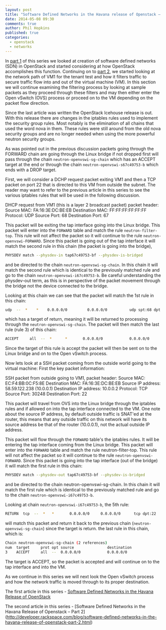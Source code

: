 ```yaml
---
layout: post
title: "Software Defined Networks in the Havana release of Openstack – Part 3"
date: 2014-05-08 09:30
comments: true
author: Phil Hopkins
published: true
categories:
  - openstack
  - networks
---
```


In [part 1](http://developer.rackspace.com/blog/software-defined-networks-in-the-havana-release-of-openstack.html) of this series we looked at creation of software defined networks (SDN) in OpenStack and started considering at how OpenStack accomplishes this function. Continuing on to [part 2](http://developer.rackspace.com/blog/software-defined-networks-in-the-havana-release-of-openstack-part-2.html), we started looking at the network path of VM1 for the tenant test and how it filters traffic to secure traffic flow into and out of the virtual machine (VM). In this section we will continue examining the filtering process by looking at sample packets as they proceed through these filters and may then either enter the Open vSwitch (OVS) process or proceed on to the VM depending on the packet flow direction.

<!--more-->

Since the last article was written the OpenStack Icehouse release is out. With this release there are changes in the iptables rules used to implement the security group rules. Most notably is the elimination of all chains that used the word nova in them. These rules were still around from the old nova security groups and are no longer needed when using the more powerful neutron security groups.

As was pointed out in the previous discussion packets going through the FORWARD chain are going through the Linux bridge if not dropped first will pass through the chain `neutron-openvswi-sg-chain` which has an ACCEPT target at the end or through the chain `neutron-openvswi-s67c49753-b` which ends with a DROP target.

First, we will consider a DCHP request packet exiting VM1 and then a TCP packet on port 22 that is directed to this VM from outside the subnet. The reader may want to refer to the previous article in this series to see the various iptables rules that will be used in the following discussion.

DHCP request from VM1 (this is a layer 2 broadcast packet) packet header:
Source MAC: FA:16:3E:DC:BE:EB
Destination MAC: FF:FF:FF:FF:FF:FF
Protocol: UDP
Source Port: 68
Destination Port: 67

This packet will be exiting the tap interface going into the Linux bridge. This packet will enter into the `FORWARD` table and match the rule `neutron-filter-top`. This rule will not affect the packet so it will continue to the rule `neutron-openvswi-FORWARD`. Since this packet is going out of the tap interface it will match the second rule in this chain (the packet is going into the bridge),
```bash
PHYSDEV match --physdev-in tap67c49753-bf --physdev-is-bridged
```
and be directed to the chain `neutron-openvswi-sg-chain`. In this chain it will match the second rule which is identical to the previously matched rule and go to the chain `neutron-openvswi-i67c49753-b`. Be careful understanding the physdev-out term, as this is in perspective of the packet movement through the bridge not the device connected to the bridge.

Looking at this chain we can see that the packet will match the 1st rule in this chain:
```bash
udp  --  *    *    0.0.0.0/0         0.0.0.0/0          udp spt:68 dpt:67
```
 which has a target of return, meaning it will be returned to processing through the `neutron-openvswi-sg-chain`. The packet will then match the last rule (rule 3) of this chain:
```bash
ACCEPT     all  --  *      *       0.0.0.0/0            0.0.0.0/0
```
Since the target of this rule is accept the packet will then be sent on to the Linux bridge and on to the Open vSwitch process.

Now lets look at a SSH packet coming from the outside world going to the virtual machine: First the key packet information:

SSH packet from outside going to VM1, packet header:
Source MAC: EC:F4:BB:0C:F5:8E
Destination MAC: FA:16:3E:DC:BE:EB
Source IP address: 58.59.122.238 (10.0.0.1)
Destination IP address: 10.0.0.2
Protocol: TCP
Source Port: 30248
Destination Port: 22

This packet will travel from OVS into the Linux bridge through the iptables rules and if allowed on into the tap interface connected to the VM. One note about the source IP address, by default outside traffic is SNAT'ed at the router, this means that any outside traffic on this network will have its source address be that of the router (10.0.0.1), not the actual outside IP address.

This packet will flow through the `FORWARD` table's the iptables rules. It will be entering the tap interface coming from the Linux bridge. This packet will enter into the `FORWARD` table and match the rule neutron-filter-top. This rule will not affect the packet so it will continue to the rule `neutron-openvswi-FORWARD`. Since this packet is going into the tap interface (out of the bridge) it will match the first rule in this chain:
```bash
PHYSDEV match --physdev-out tap67c49753-bf --physdev-is-bridged
```
and be directed to the chain neutron-openvswi-sg-chain. In this chain it will match the first rule which is identical to the previously matched rule and go to the chain `neutron-openvswi-i67c49753-b`.

Looking at chain `neutron-openvswi-i67c49753-b`, the 5th rule:
```bash
RETURN  tcp  --  *   *       0.0.0.0/0     0.0.0.0/0      tcp dpt:22
```
will match this packet and return it back to the previous chain (`neutron-openvswi-sg-chain`) since the target is return. the last rule in this chain, which is:
```bash
Chain neutron-openvswi-sg-chain (2 references)
num  target     prot opt source               destination
3    ACCEPT     all  --  0.0.0.0/0            0.0.0.0/0  
```
The target is ACCEPT, so the packet is accepted and will continue on to the tap interface and into the VM.

As we continue in this series we will next look the Open vSwitch process and how the network traffic is moved through to its proper destination.

The first article in this series - [Software Defined Networks in the Havana Release of OpenStack](http://developer.rackspace.com/blog/software-defined-networks-in-the-havana-release-of-openstack.html)

The second article in this series - [Software Defined Networks in the Havana Release of Openstack – Part 2]  (http://developer.rackspace.com/blog/software-defined-networks-in-the-havana-release-of-openstack-part-2.html)
